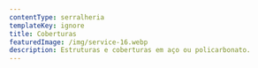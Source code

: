 ```yaml
---
contentType: serralheria
templateKey: ignore
title: Coberturas
featuredImage: /img/service-16.webp
description: Estruturas e coberturas em aço ou policarbonato.
---
```

